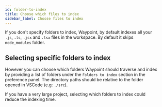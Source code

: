 ```yaml
---
id: folder-to-index
title: Choose which files to index
sidebar_label: Choose files to index
---
```


If you don't specify folders to index, Waypoint, by default indexes all your `.js`, `.ts`, `.jsx` and `.tsx` files in the workspace. By default it skips `node_modules` folder.

## Selecting specific folders to index

However you can choose which folders Waypoint should traverse and index by providing a list of folders under the `Folders to index` section in the preference panel. The directory paths should be relative to the folder opened in VSCode (e.g: `./src`).

If you have a very large project, selecting which folders to index could reduce the indexing time.
